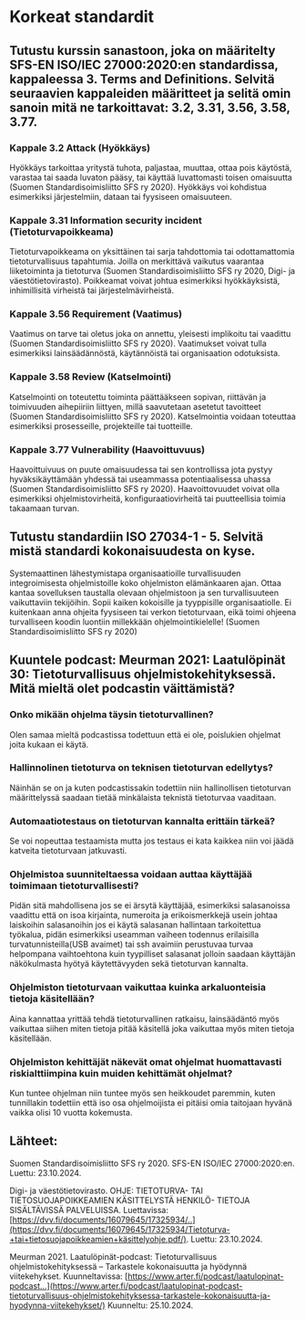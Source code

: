 # Korkeat standardit

## Tutustu kurssin sanastoon, joka on määritelty SFS-EN ISO/IEC 27000:2020:en standardissa, kappaleessa 3. Terms and Definitions. Selvitä seuraavien kappaleiden määritteet ja selitä omin sanoin mitä ne tarkoittavat: 3.2, 3.31, 3.56, 3.58, 3.77.

### Kappale 3.2 Attack (Hyökkäys)

Hyökkäys tarkoittaa yritystä tuhota, paljastaa, muuttaa, ottaa pois käytöstä, varastaa tai saada luvaton pääsy, tai käyttää luvattomasti toisen omaisuutta (Suomen Standardisoimisliitto SFS ry 2020). Hyökkäys voi kohdistua esimerkiksi järjestelmiin, dataan tai fyysiseen omaisuuteen. 

### Kappale 3.31 Information security incident (Tietoturvapoikkeama)

Tietoturvapoikkeama on yksittäinen tai sarja tahdottomia tai odottamattomia tietoturvallisuus tapahtumia. Joilla on merkittävä vaikutus vaarantaa liiketoiminta ja tietoturva (Suomen Standardisoimisliitto SFS ry 2020, Digi- ja väestötietovirasto). Poikkeamat voivat johtua esimerkiksi hyökkäyksistä, inhimillisitä virheistä tai järjestelmävirheistä. 

### Kappale 3.56 Requirement (Vaatimus)

Vaatimus on tarve tai oletus joka on annettu, yleisesti implikoitu tai vaadittu (Suomen Standardisoimisliitto SFS ry 2020). Vaatimukset voivat tulla esimerkiksi lainsäädännöstä, käytännöistä tai organisaation odotuksista. 

### Kappale 3.58 Review (Katselmointi)

Katselmointi on toteutettu toiminta päättääkseen sopivan, riittävän ja toimivuuden aihepiiriin liittyen, millä saavutetaan asetetut tavoitteet (Suomen Standardisoimisliitto SFS ry 2020). Katselmointia voidaan toteuttaa esimerkiksi prosesseille, projekteille tai tuotteille. 

### Kappale  3.77 Vulnerability (Haavoittuvuus)

Haavoittuivuus on puute omaisuudessa tai sen kontrollissa jota pystyy hyväksikäyttämään yhdessä tai useammassa potentiaalisessa uhassa (Suomen Standardisoimisliitto SFS ry 2020). Haavoittovuudet voivat olla esimerkiksi ohjelmistovirheitä, konfiguraatiovirheitä tai puutteellisia toimia takaamaan turvan. 

## Tutustu standardiin ISO 27034-1 - 5. Selvitä mistä standardi kokonaisuudesta on kyse.

Systemaattinen lähestymistapa organisaatioille turvallisuuden integroimisesta ohjelmistoille koko ohjelmiston elämänkaaren ajan. Ottaa kantaa sovelluksen taustalla olevaan ohjelmistoon ja sen turvallisuuteen vaikuttaviin tekijöihin. Sopii kaiken kokoisille ja tyyppisille organisaatiolle. Ei kuitenkaan anna ohjeita fyysiseen tai verkon tietoturvaan, eikä toimi ohjeena turvalliseen koodin luontiin millekkään ohjelmointikielelle! (Suomen Standardisoimisliitto SFS ry 2020)

## Kuuntele podcast: Meurman 2021: Laatulöpinät 30: Tietoturvallisuus ohjelmistokehityksessä. Mitä mieltä olet podcastin väittämistä?

### Onko mikään ohjelma täysin tietoturvallinen? 

Olen samaa mieltä podcastissa todettuun että ei ole, poislukien ohjelmat joita kukaan ei käytä.

### Hallinnolinen tietoturva on teknisen tietoturvan edellytys? 

Näinhän se on ja kuten podcastissakin todettiin niin hallinollisen tietoturvan määrittelyssä saadaan tietää minkälaista teknistä tietoturvaa vaaditaan.

### Automaatiotestaus on tietoturvan kannalta erittäin tärkeä?

Se voi nopeuttaa testaamista mutta jos testaus ei kata kaikkea niin voi jäädä katveita tietoturvaan jatkuvasti.

### Ohjelmistoa suunniteltaessa voidaan auttaa käyttäjää toimimaan tietoturvallisesti?

Pidän sitä mahdollisena jos se ei ärsytä käyttäjää, esimerkiksi salasanoissa vaadittu että on isoa kirjainta, numeroita ja erikoismerkkejä usein johtaa laiskoihin salasanoihin jos ei käytä salasanan hallintaan tarkoitettua työkalua, pidän esimerkiksi useamman vaiheen todennus erilaisilla turvatunnisteilla(USB avaimet) tai ssh avaimiin perustuvaa turvaa helpompana vaihtoehtona kuin tyypilliset salasanat jolloin saadaan käyttäjän näkökulmasta hyötyä käytettävyyden sekä tietoturvan kannalta.
 
### Ohjelmiston tietoturvaan vaikuttaa kuinka arkaluonteisia tietoja käsitellään?

Aina kannattaa yrittää tehdä tietoturvallinen ratkaisu, lainsäädäntö myös vaikuttaa siihen miten tietoja pitää käsitellä joka vaikuttaa myös miten tietoja käsitellään.

### Ohjelmiston kehittäjät näkevät omat ohjelmat huomattavasti riskialttiimpina kuin muiden kehittämät ohjelmat?

Kun tuntee ohjelman niin tuntee myös sen heikkoudet paremmin, kuten tunnillakin todettiin että iso osa ohjelmoijista ei pitäisi omia taitojaan hyvänä vaikka olisi 10 vuotta kokemusta. 


## Lähteet:

Suomen Standardisoimisliitto SFS ry 2020.  SFS-EN ISO/IEC 27000:2020:en. Luettu: 23.10.2024.

Digi- ja väestötietovirasto. OHJE: TIETOTURVA- TAI TIETOSUOJAPOIKKEAMIEN KÄSITTELYSTÄ HENKILÖ-
TIETOJA SISÄLTÄVISSÄ PALVELUISSA. Luettavissa: [https://dvv.fi/documents/16079645/17325934/..](https://dvv.fi/documents/16079645/17325934/Tietoturva-+tai+tietosuojapoikkeamien+käsittelyohje.pdf/). Luettu: 23.10.2024.

Meurman 2021. Laatulöpinät-podcast: Tietoturvallisuus ohjelmistokehityksessä – Tarkastele kokonaisuutta ja hyödynnä viitekehykset. Kuunneltavissa: [https://www.arter.fi/podcast/laatulopinat-podcast...](https://www.arter.fi/podcast/laatulopinat-podcast-tietoturvallisuus-ohjelmistokehityksessa-tarkastele-kokonaisuutta-ja-hyodynna-viitekehykset/) Kuunneltu: 25.10.2024.


